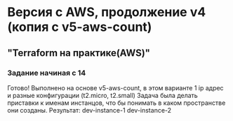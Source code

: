 # Версия с AWS, продолжение v4 (копия с v5-aws-count)
## "Terraform на практике(AWS)"
### Задание начиная с 14

Готово! Выполнено на основе v5-aws-count, в этом варианте 1 ip адрес и разные конфигурации (t2.micro, t2.small)
Задача была делать приставки к именам инстанцов, что бы понимать в каком пространстве они созданы. Результат: dev-instance-1
dev-instance-2